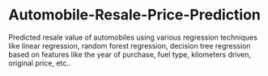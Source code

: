 # Automobile-Resale-Price-Prediction
Predicted resale value of automobiles using various regression techniques like linear regression, random forest regression, decision tree regression based on features like the year of purchase, fuel type, kilometers driven, original price, etc..
